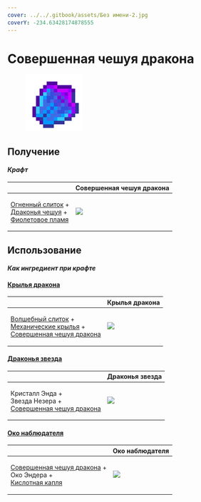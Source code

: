 ```yaml
---
cover: ../../.gitbook/assets/Без имени-2.jpg
coverY: -234.63428174878555
---
```


# Совершенная чешуя дракона

<figure><img src="../../.gitbook/assets/aquatic_dragon_scale_128.png" alt=""><figcaption></figcaption></figure>

## Получение

#### _Крафт_

|                                                                                                                                                             | Совершенная чешуя дракона                             |
| ----------------------------------------------------------------------------------------------------------------------------------------------------------- | ----------------------------------------------------- |
| <p><a href="fireite_ingot.md">Огненный слиток</a> +<br><a href="dragon_scale.md">Драконья чешуя</a> +<br><a href="purple_blaze.md">Фиолетовое пламя</a></p> | ![](../../.gitbook/assets/aquatic\_dragon\_scale.png) |

## Использование

#### _Как ингредиент при крафте_

#### [Крылья дракона](dragon\_elytra.md)

|                                                                                                                                                                                       | Крылья дракона                                |
| ------------------------------------------------------------------------------------------------------------------------------------------------------------------------------------- | --------------------------------------------- |
| <p><a href="fairy_ingot.md">Волшебный слиток</a> +<br><a href="mechanical_elytra.md">Механические крылья</a> +<br><a href="aquatic_dragon_scale.md">Совершенная чешуя дракона</a></p> | ![](../../.gitbook/assets/dragon\_elytra.png) |

#### [Драконья звезда](dragon\_star.md)

|                                                                                                              | Драконья звезда                             |
| ------------------------------------------------------------------------------------------------------------ | ------------------------------------------- |
| <p>Кристалл Энда +<br>Звезда Незера +<br><a href="aquatic_dragon_scale.md">Совершенная чешуя дракона</a></p> | ![](../../.gitbook/assets/dragon\_star.png) |

#### [Око наблюдателя](call\_of\_the\_watcher.md)

|                                                                                                                                   | Око наблюдателя                                       |
| --------------------------------------------------------------------------------------------------------------------------------- | ----------------------------------------------------- |
| <p><a href="aquatic_dragon_scale.md">Совершенная чешуя дракона</a> +<br>Око Эндера +<br><a href="acid.md">Кислотная капля</a></p> | ![](../../.gitbook/assets/call\_of\_the\_watcher.png) |
